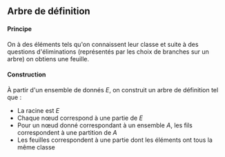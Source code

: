 ## Arbre de définition
#### Principe
On à des éléments tels qu'on connaissent leur classe et suite à des questions d'éliminations (représentés par les choix de branches sur un arbre) on obtiens une feuille. 

#### Construction
À partir d'un ensemble de donnés $E$, on construit un arbre de définition tel que : 
- La racine est $E$
- Chaque nœud correspond à une partie de $E$
- Pour un nœud donné correspondant à un ensemble $A$, les fils correspondent à une partition de $A$
- Les feuilles correspondent à une partie dont les éléments ont tous la même classe

